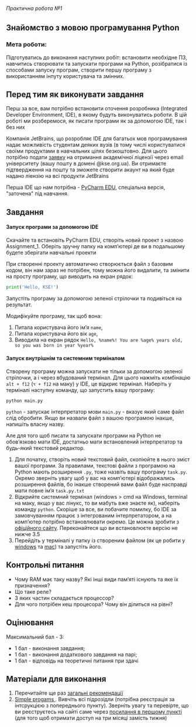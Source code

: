 ###### Практична робота №1
## Знайомство з мовою програмування Python

### Мета роботи:
Підготуватись до виконання наступних робіт: встановити необхідне ПЗ, навчитись створювати та запускати програми на Python, розібратися із способами запуску програм, створити першу програму з використанням інпуту користувача та змінних.

## Перед тим як виконувати завдання

Перш за все, вам потрібно встановити оточення розробника (Integrated Developer Environment, IDE), в якому будуть виконуватись роботи. В цій роботі ми розберемося, як писати програми як за допомогою IDE, так і без них

Компанія JetBrains, що розробляє IDE для багатьох мов програмування надає можливість студентам деяких вузів (в тому числі користуватися своїми продуктами в навчальних цілях безкоштовно. Для цього потрібно подати [заявку](https://www.jetbrains.com/shop/eform/students) на отримання академічної ліцензії через email університету (вашу пошту в домені @kse.org.ua). Ви отримаєте підтвердження на пошту та зможете створити акаунт на який буде надано ліензію на всі продукти JetBrains

Перша IDE що нам потрібна - [PyCharm EDU](https://www.jetbrains.com/pycharm-edu/), спеціальна версія, "заточена" під навчання.


## Завдання

#### Запуск програми за допомогою IDE

Скачайте та встановіть PyCharm EDU, створіть новий проект з назвою Assignment_1. Оберіть зручну папку на компʼютері де ви в подальшому будете зберігати навчальні проекти

При створенні проекту автоматично створюється файл з базовим кодом, він нам зараз не потрібен, тому можна його видалити, та змінити на просту програму, що виводить на екран рядок:
```Python
print('Hello, KSE!')
```
Запустіть програму за допомогою зеленої стрілочки та подивіться на результат.

Модифікуйте програму, так щоб вона:
1) Питала користувача його імʼя `name`,
2) Питала користувача його вік `age`,
3) Виводила на екран рядок `Hello, %name%! You are %age% years old, so you was born in year %year%`

#### Запуск внутрішнім та системним терміналом

Створену програму можна запускати не тільки за допомогою зеленої стрілочки, а і через вбудований термінал. Для цього нажміть комбінацію `alt + f12` (`⌥ + f12` на маку) у IDE, це відкриє термінал. Наберіть у терміналі наступну команду, що запустить вашу програму:
```
python main.py
```
`python` - запускає інтерпретатор мови
`main.py` - вказує який саме файл слід обробити. Якщо ви назвали файл з вашою програмою інакше, напишіть власну назву.

Але для того щоб писати та запускати програми на Python не обовʼязково мати IDE, достатньо мати встановлений інтерпретатор та будь-який текстовий редактор.
1. Для початку, створіть новий текстовий файл, скопіюйте в нього зміст вашої програми. За правилами, текстові файли з програмою на Python мають розширення `.py`, тоже назвіть вашу програму `task.py`. Окремо зверніть увагу щоб у вас на компʼютері відображались розширення файлів, бо інакше створений вами файл буде насправді мати повне імʼя `task.py.txt`
2. Відкрийте системний термінал (windows > cmd на Windows, terminal на маку, якщо у вас лінукс, то ви мабуть вже знаєте як), наберіть команду `python`. Скоріше за все, ви побачите помилку, бо IDE за замовчуванням працює з інтегрованим інтерпретатором, а на компʼютер потрібно встановлювати окремо. Це можна зробити з [офіційного сайту](https://www.python.org/downloads/). Переконайтеся що ви встановлюєте версію не нижче 3.5
3. Перейдіть у терміналі у папку із створеним файлом (як це робити у [windows](https://riptutorial.com/cmd/example/8646/navigating-in-cmd) та [mac](https://appletoolbox.com/navigate-folders-using-the-mac-terminal/#Using_pwd_to_navigate_folders_using_the_Mac_terminal)) та запустіть його.

## Контрольні питання
- Чому RAM має таку назву? Які інші види памʼяті існують та яке їх призначення?
- Що таке реле?
- З яких частин складається процессор?
- Для чого потрібен кеш процесора? Чому він ділиться на рівні?

## Оцінювання

Максимальний бал - 3:
- 1 бал - виконання завдання;
- 1 бал - виконання додаткового завдання на парі;
- 1 бал - відповідь на теоретичні питання при здачі

## Матеріали для виконання
1. Перечитайте ще раз [загальні рекомендації](./../python_materials.md)
2. [Simple progams
   ](https://hyperskill.org/knowledge-map/428?track=6). Вивчіть всі підрозідли (потрібна реєстрація за інтсрукцією з попереднього пункту). Зверніть увагу та перевірте, що ви реєструєтесь на сайті саме через [посилання в першому пункті](https://lp.jetbrains.com/jba-students/) (для того щоб отримати доступ на три місяці замість тижня)
